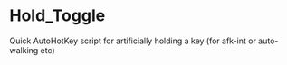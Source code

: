# Hold_Toggle
Quick AutoHotKey script for artificially holding a key (for afk-int or auto-walking etc)
